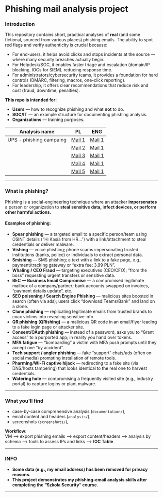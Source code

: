 # Phishing mail analysis project

### Introduction
This repository contains short, practical analyses of **real** (and some fictional, sourced from various places) phishing emails. The ability to spot red flags and verify authenticity is crucial because:

- For end-users, it helps avoid clicks and stops incidents at the source — where many security breaches actually begin.
- For Helpdesk/SOC, it enables faster triage and escalation (domain/IP blocking, IOCs for SIEM), reducing response time.
- For administrators/cybersecurity teams, it provides a foundation for hard controls (DMARC, filtering, macros, one-click reporting).
- For leadership, it offers clear recommendations that reduce risk and cost (fraud, downtime, penalties).

**This repo is intended for:**
- **Users** — how to recognize phishing and what **not** to do.
- **SOC/IT** — an example structure for documenting phishing analysis.
- **Organizations** — training purposes.

| Analysis name | PL | ENG |
|---|---|---|
| UPS - phishing campaing | [Mail 1](documentation/email-01-PL.md) | [Mail 1](documentation/email-01-ENG.md) |
|  | [Mail 2](documentation/email-02-PL.md) | [Mail 1](documentation/email-02-ENG.md) |
|  | [Mail 3](documentation/email-03-PL.md) | [Mail 1](documentation/email-03-ENG.md) |
|  | [Mail 4](documentation/email-04-PL.md) | [Mail 1](documentation/email-04-ENG.md) |
|  | [Mail 5](documentation/email-05-PL.md) | [Mail 1](documentation/email-05-ENG.md) |

---

### What is phishing?
Phishing is a social-engineering technique where an attacker **impersonates** a person or organization to **steal sensitive data, infect devices, or perform other harmful actions.**

#### Examples of phishing:

- **Spear phishing** — a targeted email to a specific person/team using OSINT details (“Hi Kasia from HR…”) with a link/attachment to steal credentials or deliver malware.
- **Vishing** — voice phishing; phone scams impersonating trusted institutions (banks, police) or individuals to extract personal data.
- **Smishing** — SMS phishing; a text with a link to a fake page, e.g., payment/tracking gateway or “extra fee: 3.99 PLN”.
- **Whaling / CEO Fraud** — targeting executives (CEO/CFO); “from the boss” requesting urgent transfers or sensitive data.
- **BEC — Business Email Compromise** — a compromised legitimate mailbox of a company/partner; bank accounts swapped on invoices, “payment details update”, etc.
- **SEO poisoning / Search Engine Phishing** — malicious sites boosted in search (often via ads); users click “download Teams/Bank” and land on a clone.
- **Clone phishing** — replicating legitimate emails from trusted brands to coax victims into revealing sensitive info.
- **QR phishing (QRishing)** — a malicious QR code in an email/flyer leading to a fake login page or attacker site.
- **Consent/OAuth phishing** — instead of a password, asks you to “Grant access” to a purported app; in reality you hand over tokens.
- **MFA fatigue** — “bombarding” a victim with MFA push prompts until they accept one “by accident”.
- **Tech support / angler phishing** — fake “support” chats/ads (often on social media) prompting installation of remote tools.
- **Pharming/Wi-Fi captive hijack** — redirecting to a fake site (via DNS/hosts tampering) that looks identical to the real one to harvest credentials.
- **Watering hole** — compromising a frequently visited site (e.g., industry portal) to capture logins or plant malware.

---

### What you'll find
- case-by-case comprehensive analysis (`documentation/`),
- email content and headers (`analysis/`),
- screenshots (`screenshots/`),

**Workflow:**  
VM --> export phishing emails --> export content/headers --> analysis by schema --> tools to assess IPs and links --> **IOC Table**

---

### INFO
- **Some data (e.g., my email address) has been removed for privacy reasons.**
- **This project demonstrates my phishing-email analysis skills after completing the “Szkoła Security” course.**

---

